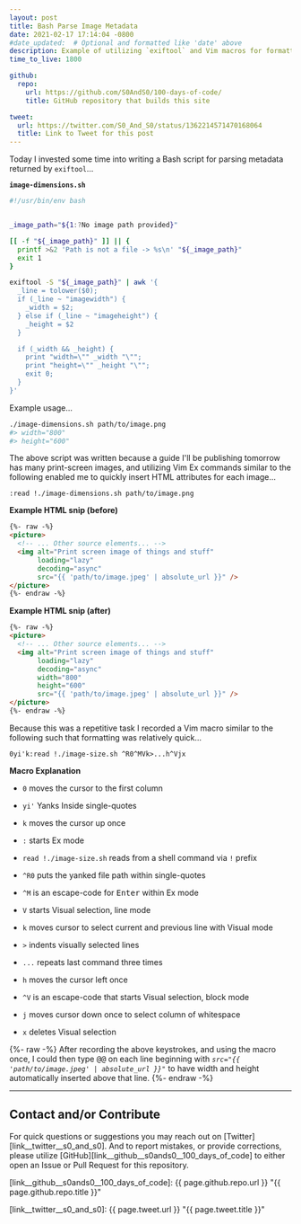 ```yaml
---
layout: post
title: Bash Parse Image Metadata
date: 2021-02-17 17:14:04 -0800
#date_updated:  # Optional and formatted like 'date' above
description: Example of utilizing `exiftool` and Vim macros for formatting script output
time_to_live: 1800

github:
  repo:
    url: https://github.com/S0AndS0/100-days-of-code/
    title: GitHub repository that builds this site

tweet:
  url: https://twitter.com/S0_And_S0/status/1362214571470168064
  title: Link to Tweet for this post
---
```




Today I invested some time into writing a Bash script for parsing metadata returned by `exiftool`...


**`image-dimensions.sh`**


```bash
#!/usr/bin/env bash


_image_path="${1:?No image path provided}"

[[ -f "${_image_path}" ]] || {
  printf >&2 'Path is not a file -> %s\n' "${_image_path}"
  exit 1
}

exiftool -S "${_image_path}" | awk '{
  _line = tolower($0);
  if (_line ~ "imagewidth") {
    _width = $2;
  } else if (_line ~ "imageheight") {
    _height = $2
  }

  if (_width && _height) {
    print "width=\"" _width "\"";
    print "height=\"" _height "\"";
    exit 0;
  }
}'
```


Example usage...


```bash
./image-dimensions.sh path/to/image.png
#> width="800"
#> height="600"
```


The above script was written because a guide I'll be publishing tomorrow has many print-screen images, and utilizing Vim Ex commands similar to the following enabled me to quickly insert HTML attributes for each image...


```vim
:read !./image-dimensions.sh path/to/image.png
```


**Example HTML snip (before)**


```html
{%- raw -%}
<picture>
  <!-- ... Other source elements... -->
  <img alt="Print screen image of things and stuff"
       loading="lazy"
       decoding="async"
       src="{{ 'path/to/image.jpeg' | absolute_url }}" />
</picture>
{%- endraw -%}
```


**Example HTML snip (after)**


```html
{%- raw -%}
<picture>
  <!-- ... Other source elements... -->
  <img alt="Print screen image of things and stuff"
       loading="lazy"
       decoding="async"
       width="800"
       height="600"
       src="{{ 'path/to/image.jpeg' | absolute_url }}" />
</picture>
{%- endraw -%}
```


Because this was a repetitive task I recorded a Vim macro similar to the following such that formatting was relatively quick...


```vim
0yi'k:read !./image-size.sh ^R0^MVk>...h^Vjx
```


**Macro Explanation**


- `0` moves the cursor to the first column

- `yi'` Yanks Inside single-quotes

- `k` moves the cursor up once

- `:` starts Ex mode

- `read !./image-size.sh` reads from a shell command via `!` prefix

- `^R0` puts the yanked file path within single-quotes

- `^M` is an escape-code for <kbd>Enter</kbd> within Ex mode

- `V` starts Visual selection, line mode

- `k` moves cursor to select current and previous line with Visual mode

- `>` indents visually selected lines

- `...` repeats last command three times

- `h` moves the cursor left once

- `^V` is an escape-code that starts Visual selection, block mode

- `j` moves cursor down once to select column of whitespace

- `x` deletes Visual selection


{%- raw -%}
After recording the above keystrokes, and using the macro once, I could then type <kbd>@</kbd><kbd>@</kbd> on each line beginning with _`src="{{ 'path/to/image.jpeg' | absolute_url }}"`_ to have width and height automatically inserted above that line.
{%- endraw -%}


______


## Contact and/or Contribute
[heading__contact_andor_contribute]: #contact-andor-contribute


For quick questions or suggestions you may reach out on [Twitter][link__twitter__s0_and_s0]. And to report mistakes, or provide corrections, please utilize [GitHub][link__github__s0ands0__100_days_of_code] to either open an Issue or Pull Request for this repository.



[link__github__s0ands0__100_days_of_code]: {{ page.github.repo.url }} "{{ page.github.repo.title }}"

[link__twitter__s0_and_s0]: {{ page.tweet.url }} "{{ page.tweet.title }}"

